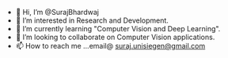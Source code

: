 - 👋 Hi, I’m @SurajBhardwaj
- 👀 I’m interested in Research and Development.
- 🌱 I’m currently learning "Computer Vision and Deep Learning".
- 💞️ I’m looking to collaborate on Computer Vision applications.
- 📫 How to reach me ...email@ suraj.unisiegen@gmail.com

